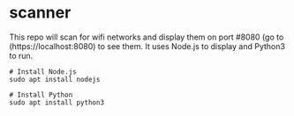 # scanner
This repo will scan for wifi networks and display them on port #8080 (go to (https://localhost:8080) to see them. It uses Node.js to display and Python3 to run.

```
# Install Node.js
sudo apt install nodejs

# Install Python
sudo apt install python3
```

